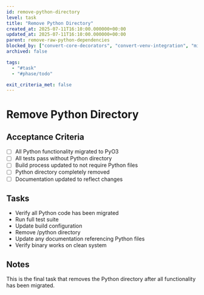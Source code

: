 ```yaml
---
id: remove-python-directory
level: task
title: "Remove Python Directory"
created_at: 2025-07-11T16:10:00.000000+00:00
updated_at: 2025-07-11T16:10:00.000000+00:00
parent: remove-raw-python-dependencies
blocked_by: ["convert-core-decorators", "convert-venv-integration", "migrate-docker-imports"]
archived: false

tags:
  - "#task"
  - "#phase/todo"

exit_criteria_met: false
---
```


# Remove Python Directory

## Acceptance Criteria

- [ ] All Python functionality migrated to PyO3
- [ ] All tests pass without Python directory
- [ ] Build process updated to not require Python files
- [ ] Python directory completely removed
- [ ] Documentation updated to reflect changes

## Tasks

- Verify all Python code has been migrated
- Run full test suite
- Update build configuration
- Remove /python directory
- Update any documentation referencing Python files
- Verify binary works on clean system

## Notes

This is the final task that removes the Python directory after all functionality has been migrated.
